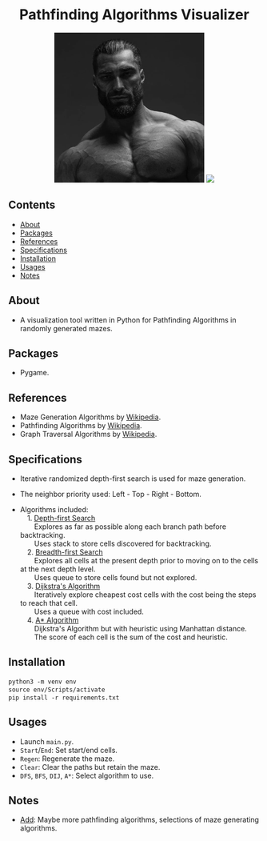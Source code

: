 <div align="center">

# Pathfinding Algorithms Visualizer

<img src="./thumbnail.png" width="300">

<img src="https://img.shields.io/badge/Python-FFD43B?style=for-the-badge&logo=python&logoColor=blue">

</div> 

## Contents
* [About](#about)
* [Packages](#packages)
* [References](#references)
* [Specifications](#specifications)
* [Installation](#installation)
* [Usages](#usages)
* [Notes](#notes)

<a name="about"></a>
## About
- A visualization tool written in Python for Pathfinding Algorithms in randomly generated mazes.  

<a name="packages"></a>
## Packages
- Pygame.

<a name="references"></a>
## References
- Maze Generation Algorithms by [Wikipedia](https://en.wikipedia.org/wiki/Maze_generation_algorithm).  
- Pathfinding Algorithms by [Wikipedia](https://en.wikipedia.org/wiki/Pathfinding).  
- Graph Traversal Algorithms by [Wikipedia](https://en.wikipedia.org/wiki/Graph_traversal).  
  
<a name="specifications"></a>
## Specifications
- Iterative randomized depth-first search is used for maze generation.  
  
- The neighbor priority used: Left - Top - Right - Bottom.  
  
- Algorithms included:  
&emsp;1. <ins>Depth-first Search</ins>  
&emsp;&emsp;Explores as far as possible along each branch path before backtracking.  
&emsp;&emsp;Uses stack to store cells discovered for backtracking.  
&emsp;2. <ins>Breadth-first Search</ins>  
&emsp;&emsp;Explores all cells at the present depth prior to moving on to the cells at the next depth level.  
&emsp;&emsp;Uses queue to store cells found but not explored.  
&emsp;3. <ins>Dijkstra's Algorithm</ins>  
&emsp;&emsp;Iteratively explore cheapest cost cells with the cost being the steps to reach that cell.  
&emsp;&emsp;Uses a queue with cost included.  
&emsp;4. <ins>A* Algorithm</ins>  
&emsp;&emsp;Dijkstra's Algorithm but with heuristic using Manhattan distance.  
&emsp;&emsp;The score of each cell is the sum of the cost and heuristic.  

<a name="installation"></a>
## Installation
```
python3 -m venv env
source env/Scripts/activate
pip install -r requirements.txt
```  

<a name="usages"></a>
## Usages
- Launch ```main.py```.  
- ```Start```/```End```: Set start/end cells.
- ```Regen```: Regenerate the maze.
- ```Clear```: Clear the paths but retain the maze.  
- ```DFS```, ```BFS```, ```DIJ```, ```A*```: Select algorithm to use.

<a name="notes"></a>
## Notes
- <ins>Add</ins>: Maybe more pathfinding algorithms, selections of maze generating algorithms.


